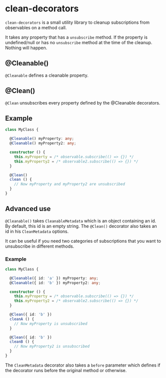 # clean-decorators

`clean-decorators` is a small utility library to cleanup subscriptions from observables on a method call.

It takes any property that has a `unsubscribe` method. If the property is undefined/null or has no `unsubscribe` method at the time 
of the cleanup. Nothing will happen.

## @Cleanable()

`@Cleanable` defines a cleanable property.

## @Clean()

`@Clean` unsubscribes every property defined by the @Cleanable decorators.

## Example

```typescript
class MyClass {

  @Cleanable() myProperty: any;
  @Cleanable() myProperty2: any;

  constructor () {
    this.myProperty = /* observable.subscribe(() => {}) */
    this.myProperty2 = /* observable2.subscribe(() => {}) */
  }

  @Clean()
  clean () {
    // Now myProperty and myProperty2 are unsubscribed
  }
}
```

## Advanced use

`@Cleanable()` takes `CleanableMetadata` which is an object containing an id. By default, this id is an empty string.
The `@Clean()` decorator also takes an id in his `CleanMetadata` options.

It can be useful if you need two categories of subscriptions that you want to unsubscribe in different methods.

### Example

```typescript
class MyClass {

  @Cleanable({ id: 'a' }) myProperty: any;
  @Cleanable({ id: 'b' }) myProperty2: any;

  constructor () {
    this.myProperty = /* observable.subscribe(() => {}) */
    this.myProperty2 = /* observable2.subscribe(() => {}) */
  }

  @Clean({ id: 'b' })
  cleanA () {
    // Now myProperty is unsubscribed
  }

  @Clean({ id: 'b' })
  cleanB () {
    // Now myProperty2 is unsubscribed
  }
}
```

The `CleanMetadata` decorator also takes a `before` parameter which defines if the decorator runs before the original method or otherwise.